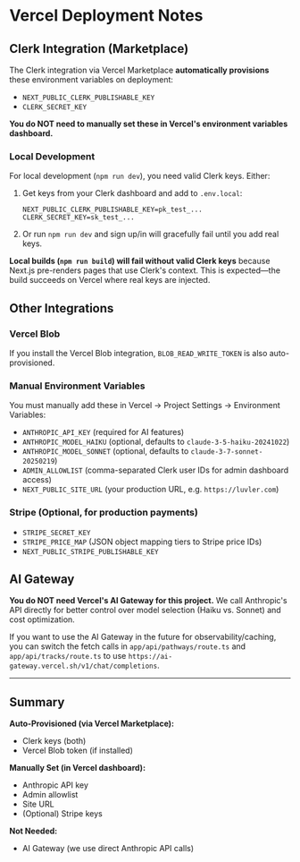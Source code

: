 # Vercel Deployment Notes

## Clerk Integration (Marketplace)

The Clerk integration via Vercel Marketplace **automatically provisions** these environment variables on deployment:
- `NEXT_PUBLIC_CLERK_PUBLISHABLE_KEY`
- `CLERK_SECRET_KEY`

**You do NOT need to manually set these in Vercel's environment variables dashboard.**

### Local Development

For local development (`npm run dev`), you need valid Clerk keys. Either:
1. Get keys from your Clerk dashboard and add to `.env.local`:
   ```
   NEXT_PUBLIC_CLERK_PUBLISHABLE_KEY=pk_test_...
   CLERK_SECRET_KEY=sk_test_...
   ```
2. Or run `npm run dev` and sign up/in will gracefully fail until you add real keys.

**Local builds (`npm run build`) will fail without valid Clerk keys** because Next.js pre-renders pages that use Clerk's context. This is expected—the build succeeds on Vercel where real keys are injected.

## Other Integrations

### Vercel Blob
If you install the Vercel Blob integration, `BLOB_READ_WRITE_TOKEN` is also auto-provisioned.

### Manual Environment Variables

You must manually add these in Vercel → Project Settings → Environment Variables:
- `ANTHROPIC_API_KEY` (required for AI features)
- `ANTHROPIC_MODEL_HAIKU` (optional, defaults to `claude-3-5-haiku-20241022`)
- `ANTHROPIC_MODEL_SONNET` (optional, defaults to `claude-3-7-sonnet-20250219`)
- `ADMIN_ALLOWLIST` (comma-separated Clerk user IDs for admin dashboard access)
- `NEXT_PUBLIC_SITE_URL` (your production URL, e.g. `https://luvler.com`)

### Stripe (Optional, for production payments)
- `STRIPE_SECRET_KEY`
- `STRIPE_PRICE_MAP` (JSON object mapping tiers to Stripe price IDs)
- `NEXT_PUBLIC_STRIPE_PUBLISHABLE_KEY`

## AI Gateway

**You do NOT need Vercel's AI Gateway for this project.** We call Anthropic's API directly for better control over model selection (Haiku vs. Sonnet) and cost optimization.

If you want to use the AI Gateway in the future for observability/caching, you can switch the fetch calls in `app/api/pathways/route.ts` and `app/api/tracks/route.ts` to use `https://ai-gateway.vercel.sh/v1/chat/completions`.

---

## Summary

**Auto-Provisioned (via Vercel Marketplace):**
- Clerk keys (both)
- Vercel Blob token (if installed)

**Manually Set (in Vercel dashboard):**
- Anthropic API key
- Admin allowlist
- Site URL
- (Optional) Stripe keys

**Not Needed:**
- AI Gateway (we use direct Anthropic API calls)
